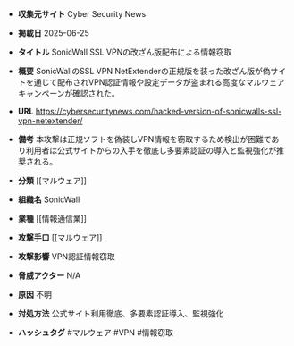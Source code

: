 - **収集元サイト**
Cyber Security News

- **掲載日**
2025-06-25

- **タイトル**
SonicWall SSL VPNの改ざん版配布による情報窃取

- **概要**
SonicWallのSSL VPN NetExtenderの正規版を装った改ざん版が偽サイトを通じて配布されVPN認証情報や設定データが盗まれる高度なマルウェアキャンペーンが確認された。

- **URL**
https://cybersecuritynews.com/hacked-version-of-sonicwalls-ssl-vpn-netextender/

- **備考**
本攻撃は正規ソフトを偽装しVPN情報を窃取するため検出が困難であり利用者は公式サイトからの入手を徹底し多要素認証の導入と監視強化が推奨される。

- **分類**
[[マルウェア]]

- **組織名**
SonicWall

- **業種**
[[情報通信業]]

- **攻撃手口**
[[マルウェア]]

- **攻撃影響**
VPN認証情報窃取

- **脅威アクター**
N/A

- **原因**
不明

- **対処方法**
公式サイト利用徹底、多要素認証導入、監視強化

- **ハッシュタグ**
#マルウェア #VPN #情報窃取
